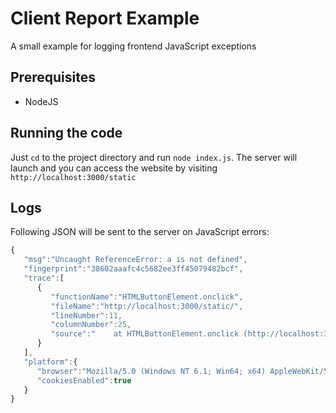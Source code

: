 # Client Report Example
A small example for logging frontend JavaScript exceptions

## Prerequisites

* NodeJS

## Running the code

Just `cd` to the project directory and run `node index.js`.
The server will launch and you can access the website by visiting `http://localhost:3000/static`

## Logs

Following JSON will be sent to the server on JavaScript errors:

```javascript
{
   "msg":"Uncaught ReferenceError: a is not defined",
   "fingerprint":"38602aaafc4c5682ee3ff45079482bcf",
   "trace":[
      {
         "functionName":"HTMLButtonElement.onclick",
         "fileName":"http://localhost:3000/static/",
         "lineNumber":11,
         "columnNumber":25,
         "source":"    at HTMLButtonElement.onclick (http://localhost:3000/static/:11:25)"
      }
   ],
   "platform":{
      "browser":"Mozilla/5.0 (Windows NT 6.1; Win64; x64) AppleWebKit/537.36 (KHTML, like Gecko) Chrome/54.0.2840.99 Safari/537.36",
      "cookiesEnabled":true
   }
}
```